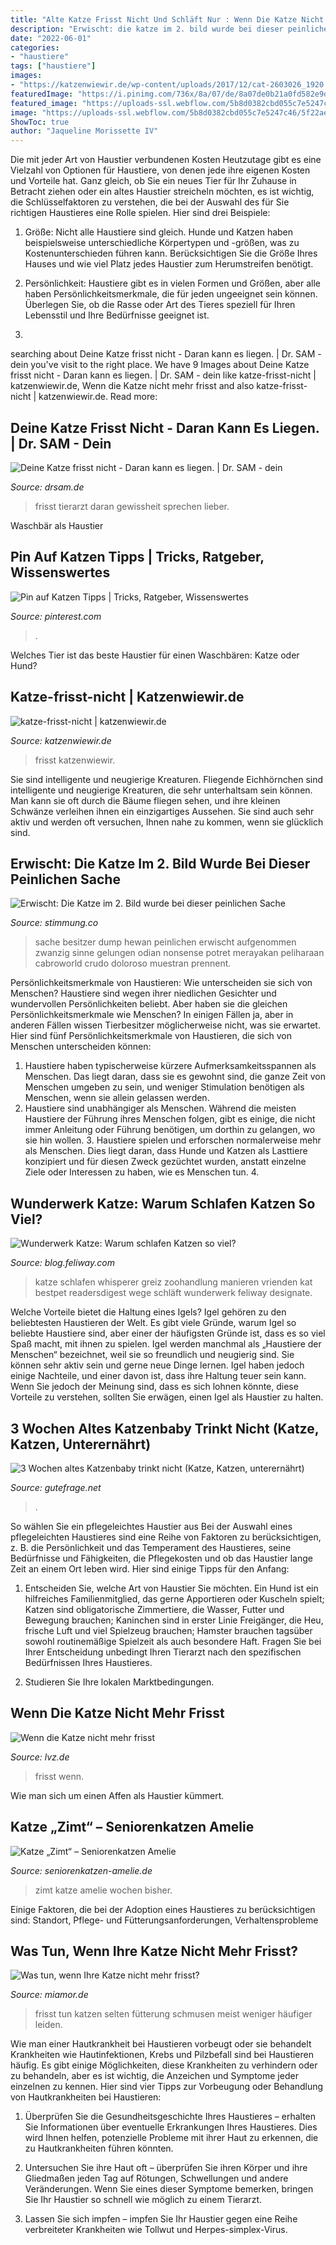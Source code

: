 ```yaml
---
title: "Alte Katze Frisst Nicht Und Schläft Nur : Wenn Die Katze Nicht Mehr Frisst"
description: "Erwischt: die katze im 2. bild wurde bei dieser peinlichen sache"
date: "2022-06-01"
categories:
- "haustiere"
tags: ["haustiere"]
images:
- "https://katzenwiewir.de/wp-content/uploads/2017/12/cat-2603026_1920.jpg"
featuredImage: "https://i.pinimg.com/736x/8a/07/de/8a07de0b21a0fd582e9d38a38a2fdbd8.jpg"
featured_image: "https://uploads-ssl.webflow.com/5b8d0382cbd055c7e5247c46/5f22aee1c5d597a09a4d663e_shutterstock_1136994662.jpg"
image: "https://uploads-ssl.webflow.com/5b8d0382cbd055c7e5247c46/5f22aee1c5d597a09a4d663e_shutterstock_1136994662.jpg"
ShowToc: true
author: "Jaqueline Morissette IV"
---
```



Die mit jeder Art von Haustier verbundenen Kosten
Heutzutage gibt es eine Vielzahl von Optionen für Haustiere, von denen jede ihre eigenen Kosten und Vorteile hat. Ganz gleich, ob Sie ein neues Tier für Ihr Zuhause in Betracht ziehen oder ein altes Haustier streicheln möchten, es ist wichtig, die Schlüsselfaktoren zu verstehen, die bei der Auswahl des für Sie richtigen Haustieres eine Rolle spielen. Hier sind drei Beispiele:
1. Größe: Nicht alle Haustiere sind gleich. Hunde und Katzen haben beispielsweise unterschiedliche Körpertypen und -größen, was zu Kostenunterschieden führen kann. Berücksichtigen Sie die Größe Ihres Hauses und wie viel Platz jedes Haustier zum Herumstreifen benötigt.

2. Persönlichkeit: Haustiere gibt es in vielen Formen und Größen, aber alle haben Persönlichkeitsmerkmale, die für jeden ungeeignet sein können. Überlegen Sie, ob die Rasse oder Art des Tieres speziell für Ihren Lebensstil und Ihre Bedürfnisse geeignet ist.

3.

	

		
searching about Deine Katze frisst nicht - Daran kann es liegen. | Dr. SAM - dein you've visit to the right place. We have 9 Images about Deine Katze frisst nicht - Daran kann es liegen. | Dr. SAM - dein like katze-frisst-nicht | katzenwiewir.de, Wenn die Katze nicht mehr frisst and also katze-frisst-nicht | katzenwiewir.de. Read more:
		
    
## Deine Katze Frisst Nicht - Daran Kann Es Liegen. | Dr. SAM - Dein

<img loading=lazy src="https://uploads-ssl.webflow.com/5b8d0382cbd055c7e5247c46/5f22aee1c5d597a09a4d663e_shutterstock_1136994662.jpg" onerror="this.onerror=null;this.src='https://tse1.mm.bing.net/th?id=OIP.VssYd8YkU98w_BVLScpNjQHaEL&amp;pid=15.1';" alt="Deine Katze frisst nicht - Daran kann es liegen. | Dr. SAM - dein">

_Source: drsam.de_

>frisst tierarzt daran gewissheit sprechen lieber. 

	

Waschbär als Haustier

    
## Pin Auf Katzen Tipps | Tricks, Ratgeber, Wissenswertes

<img loading=lazy src="https://i.pinimg.com/736x/8a/07/de/8a07de0b21a0fd582e9d38a38a2fdbd8.jpg" onerror="this.onerror=null;this.src='https://tse3.mm.bing.net/th?id=OIP.0TrClC4mIK0QX67s7frGhgHaSr&amp;pid=15.1';" alt="Pin auf Katzen Tipps | Tricks, Ratgeber, Wissenswertes">

_Source: pinterest.com_

>. 

	

Welches Tier ist das beste Haustier für einen Waschbären: Katze oder Hund?

    
## Katze-frisst-nicht | Katzenwiewir.de

<img loading=lazy src="https://katzenwiewir.de/wp-content/uploads/2017/12/cat-2603026_1920.jpg" onerror="this.onerror=null;this.src='https://tse3.mm.bing.net/th?id=OIP.WRhNiK7sXJVd-aWwglFTYgHaE8&amp;pid=15.1';" alt="katze-frisst-nicht | katzenwiewir.de">

_Source: katzenwiewir.de_

>frisst katzenwiewir. 

	

Sie sind intelligente und neugierige Kreaturen.
Fliegende Eichhörnchen sind intelligente und neugierige Kreaturen, die sehr unterhaltsam sein können. Man kann sie oft durch die Bäume fliegen sehen, und ihre kleinen Schwänze verleihen ihnen ein einzigartiges Aussehen. Sie sind auch sehr aktiv und werden oft versuchen, Ihnen nahe zu kommen, wenn sie glücklich sind.

    
## Erwischt: Die Katze Im 2. Bild Wurde Bei Dieser Peinlichen Sache

<img loading=lazy src="https://www.stimmung.co/images/201708/17039881e6.jpg" onerror="this.onerror=null;this.src='https://tse3.mm.bing.net/th?id=OIP.TnjCaF-gNEGjqFTtChJn_gHaJ4&amp;pid=15.1';" alt="Erwischt: Die Katze im 2. Bild wurde bei dieser peinlichen Sache">

_Source: stimmung.co_

>sache besitzer dump hewan peinlichen erwischt aufgenommen zwanzig sinne gelungen odian nonsense potret merayakan peliharaan cabroworld crudo doloroso muestran prennent. 

	

Persönlichkeitsmerkmale von Haustieren: Wie unterscheiden sie sich von Menschen?
Haustiere sind wegen ihrer niedlichen Gesichter und wundervollen Persönlichkeiten beliebt. Aber haben sie die gleichen Persönlichkeitsmerkmale wie Menschen? In einigen Fällen ja, aber in anderen Fällen wissen Tierbesitzer möglicherweise nicht, was sie erwartet. Hier sind fünf Persönlichkeitsmerkmale von Haustieren, die sich von Menschen unterscheiden können:
1. Haustiere haben typischerweise kürzere Aufmerksamkeitsspannen als Menschen. Das liegt daran, dass sie es gewohnt sind, die ganze Zeit von Menschen umgeben zu sein, und weniger Stimulation benötigen als Menschen, wenn sie allein gelassen werden.
2. Haustiere sind unabhängiger als Menschen. Während die meisten Haustiere der Führung ihres Menschen folgen, gibt es einige, die nicht immer Anleitung oder Führung benötigen, um dorthin zu gelangen, wo sie hin wollen. 3. Haustiere spielen und erforschen normalerweise mehr als Menschen. Dies liegt daran, dass Hunde und Katzen als Lasttiere konzipiert und für diesen Zweck gezüchtet wurden, anstatt einzelne Ziele oder Interessen zu haben, wie es Menschen tun. 4.

    
## Wunderwerk Katze: Warum Schlafen Katzen So Viel?

<img loading=lazy src="https://blog.feliway.com/hs-fs/hubfs/become best friends with your cat_3.jpg?width=1467&amp;name=become best friends with your cat_3.jpg" onerror="this.onerror=null;this.src='https://tse3.mm.bing.net/th?id=OIP.z9ZMLHNbKZeWzWTb1A_bGQHaE7&amp;pid=15.1';" alt="Wunderwerk Katze: Warum schlafen Katzen so viel?">

_Source: blog.feliway.com_

>katze schlafen whisperer greiz zoohandlung manieren vrienden kat bestpet readersdigest wege schläft wunderwerk feliway designate. 

	

Welche Vorteile bietet die Haltung eines Igels?
Igel gehören zu den beliebtesten Haustieren der Welt. Es gibt viele Gründe, warum Igel so beliebte Haustiere sind, aber einer der häufigsten Gründe ist, dass es so viel Spaß macht, mit ihnen zu spielen. Igel werden manchmal als „Haustiere der Menschen“ bezeichnet, weil sie so freundlich und neugierig sind. Sie können sehr aktiv sein und gerne neue Dinge lernen. Igel haben jedoch einige Nachteile, und einer davon ist, dass ihre Haltung teuer sein kann. Wenn Sie jedoch der Meinung sind, dass es sich lohnen könnte, diese Vorteile zu verstehen, sollten Sie erwägen, einen Igel als Haustier zu halten.

    
## 3 Wochen Altes Katzenbaby Trinkt Nicht (Katze, Katzen, Unterernährt)

<img loading=lazy src="https://images.gutefrage.net/media/fragen/bilder/3-wochen-altes-katzenbaby-trinkt-nicht/0_original.jpg?v=1399988305000" onerror="this.onerror=null;this.src='https://tse2.mm.bing.net/th?id=OIP.5moYwqcokHOsVOgPOBA5SQHaJ4&amp;pid=15.1';" alt="3 Wochen altes Katzenbaby trinkt nicht (Katze, Katzen, unterernährt)">

_Source: gutefrage.net_

>. 

	

So wählen Sie ein pflegeleichtes Haustier aus
Bei der Auswahl eines pflegeleichten Haustieres sind eine Reihe von Faktoren zu berücksichtigen, z. B. die Persönlichkeit und das Temperament des Haustieres, seine Bedürfnisse und Fähigkeiten, die Pflegekosten und ob das Haustier lange Zeit an einem Ort leben wird. Hier sind einige Tipps für den Anfang:
1. Entscheiden Sie, welche Art von Haustier Sie möchten. Ein Hund ist ein hilfreiches Familienmitglied, das gerne Apportieren oder Kuscheln spielt; Katzen sind obligatorische Zimmertiere, die Wasser, Futter und Bewegung brauchen; Kaninchen sind in erster Linie Freigänger, die Heu, frische Luft und viel Spielzeug brauchen; Hamster brauchen tagsüber sowohl routinemäßige Spielzeit als auch besondere Haft. Fragen Sie bei Ihrer Entscheidung unbedingt Ihren Tierarzt nach den spezifischen Bedürfnissen Ihres Haustieres.

2. Studieren Sie Ihre lokalen Marktbedingungen.

    
## Wenn Die Katze Nicht Mehr Frisst

<img loading=lazy src="https://mar.prod.image.rndtech.de/var/storage/images/lvz/mehr/deine-tierwelt/aktuelles/wenn-die-katze-nicht-mehr-frisst/707507690-1-ger-DE/Wenn-die-Katze-nicht-mehr-frisst_reference_2_1.jpg" onerror="this.onerror=null;this.src='https://tse1.mm.bing.net/th?id=OIP.Y2mM837P0eTm8MbnPCfRKQHaDt&amp;pid=15.1';" alt="Wenn die Katze nicht mehr frisst">

_Source: lvz.de_

>frisst wenn. 

	

Wie man sich um einen Affen als Haustier kümmert.

    
## Katze „Zimt“ – Seniorenkatzen Amelie

<img loading=lazy src="https://seniorenkatzen-amelie.de/wp-content/uploads/2021/02/photo_2021-02-10_18-07-00.jpg" onerror="this.onerror=null;this.src='https://tse2.mm.bing.net/th?id=OIP.KLdJz5Fwo43gXLA59_2y_QHaJ4&amp;pid=15.1';" alt="Katze „Zimt“ – Seniorenkatzen Amelie">

_Source: seniorenkatzen-amelie.de_

>zimt katze amelie wochen bisher. 

	

Einige Faktoren, die bei der Adoption eines Haustieres zu berücksichtigen sind: Standort, Pflege- und Fütterungsanforderungen, Verhaltensprobleme

    
## Was Tun, Wenn Ihre Katze Nicht Mehr Frisst?

<img loading=lazy src="https://www.miamor.de/fileadmin/magazin/Art._Katze-frisst-nicht/Artikelbild-katze-frisst-nicht-2.jpeg" onerror="this.onerror=null;this.src='https://tse2.mm.bing.net/th?id=OIP.o3lf_fPYABmsaPM-SvwR0gHaE8&amp;pid=15.1';" alt="Was tun, wenn Ihre Katze nicht mehr frisst?">

_Source: miamor.de_

>frisst tun katzen selten fütterung schmusen meist weniger häufiger leiden. 

	

Wie man einer Hautkrankheit bei Haustieren vorbeugt oder sie behandelt
Krankheiten wie Hautinfektionen, Krebs und Pilzbefall sind bei Haustieren häufig. Es gibt einige Möglichkeiten, diese Krankheiten zu verhindern oder zu behandeln, aber es ist wichtig, die Anzeichen und Symptome jeder einzelnen zu kennen. Hier sind vier Tipps zur Vorbeugung oder Behandlung von Hautkrankheiten bei Haustieren:
1. Überprüfen Sie die Gesundheitsgeschichte Ihres Haustieres – erhalten Sie Informationen über eventuelle Erkrankungen Ihres Haustieres. Dies wird Ihnen helfen, potenzielle Probleme mit ihrer Haut zu erkennen, die zu Hautkrankheiten führen könnten.

2. Untersuchen Sie ihre Haut oft – überprüfen Sie ihren Körper und ihre Gliedmaßen jeden Tag auf Rötungen, Schwellungen und andere Veränderungen. Wenn Sie eines dieser Symptome bemerken, bringen Sie Ihr Haustier so schnell wie möglich zu einem Tierarzt.

3. Lassen Sie sich impfen – impfen Sie Ihr Haustier gegen eine Reihe verbreiteter Krankheiten wie Tollwut und Herpes-simplex-Virus.

